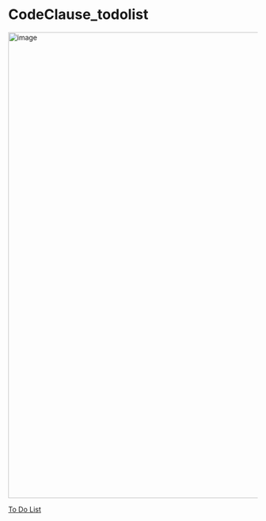 # CodeClause_todolist
<img width="943" alt="image" src="https://github.com/githubpusp/CodeClause_todolist/assets/126225745/5d43ff58-43dc-4f55-b92e-ffcfa7617920">

[To Do List](https://githubpusp.github.io/CodeClause_todolist/)
